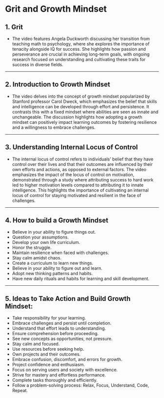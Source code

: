 # Grit and Growth Mindset

## 1. Grit

- The video features Angela Duckworth discussing her transition from teaching math to psychology, where she explores the importance of tenacity alongside IQ for success. She highlights how passion and perseverance are crucial in achieving long-term goals, with ongoing research focused on understanding and cultivating these traits for success in diverse fields.

---

## 2. Introduction to Growth Mindset

- The video delves into the concept of growth mindset popularized by Stanford professor Carol Dweck, which emphasizes the belief that skills and intelligence can be developed through effort and persistence. It contrasts this with a fixed mindset where abilities are seen as innate and unchangeable. The discussion highlights how adopting a growth mindset can positively impact learning outcomes by fostering resilience and a willingness to embrace challenges.

---

## 3. Understanding Internal Locus of Control

- The internal locus of control refers to individuals' belief that they have control over their lives and that their outcomes are influenced by their own efforts and actions, as opposed to external factors. The video emphasizes the impact of the locus of control on motivation, demonstrated through a study where attributing success to hard work led to higher motivation levels compared to attributing it to innate intelligence. This highlights the importance of cultivating an internal locus of control for staying motivated and resilient in the face of challenges.

---

## 4. How to build a Growth Mindset

- Believe in your ability to figure things out.
- Question your assumptions.
- Develop your own life curriculum.
- Honor the struggle.
- Maintain resilience when faced with challenges.
- Stay calm amidst chaos.
- Create a curriculum to learn new things.
- Believe in your ability to figure out and learn.
- Adopt new thinking patterns and habits.
- Have new daily rituals and habits for learning and skill development.

---

## 5. Ideas to Take Action and Build Growth Mindset:

- Take responsibility for your learning.
- Embrace challenges and persist until completion.
- Understand that effort leads to understanding.
- Ensure comprehension before proceeding.
- See new concepts as opportunities, not pressure.
- Stay calm and focused.
- Use resources before seeking help.
- Own projects and their outcomes.
- Embrace confusion, discomfort, and errors for growth.
- Project confidence and enthusiasm.
- Focus on serving users and society with excellence.
- Strive for mastery and effortless performance.
- Complete tasks thoroughly and efficiently.
- Follow a problem-solving process: Relax, Focus, Understand, Code, Repeat.
